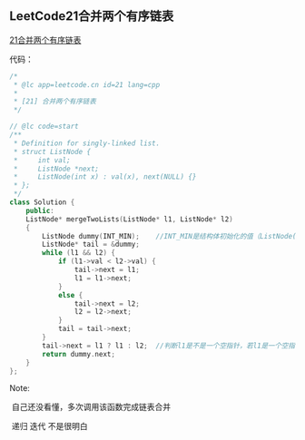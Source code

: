 ## LeetCode21合并两个有序链表

[21合并两个有序链表](https://leetcode-cn.com/problems/merge-two-sorted-lists/)



代码：

```C++
/*
 * @lc app=leetcode.cn id=21 lang=cpp
 *
 * [21] 合并两个有序链表
 */

// @lc code=start
/**
 * Definition for singly-linked list.
 * struct ListNode {
 *     int val;
 *     ListNode *next;
 *     ListNode(int x) : val(x), next(NULL) {}
 * };
 */
class Solution {
    public:
    ListNode* mergeTwoLists(ListNode* l1, ListNode* l2)
    {
        ListNode dummy(INT_MIN);    //INT_MIN是结构体初始化的值（ListNode(int x) : val(x), next(NULL) {}）
        ListNode* tail = &dummy;
        while (l1 && l2) {
            if (l1->val < l2->val) {
                tail->next = l1;
                l1 = l1->next;
            }
            else {
                tail->next = l2;
                l2 = l2->next;
            }
            tail = tail->next;
        }
        tail->next = l1 ? l1 : l2;  //判断l1是不是一个空指针，若l1是一个空指针，则为false，next指向l2
        return dummy.next;
    }
};
```



Note:

​	自己还没看懂，多次调用该函数完成链表合并

​	递归     迭代     不是很明白